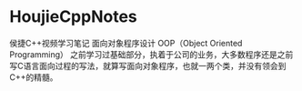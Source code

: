 # HoujieCppNotes
侯捷C++视频学习笔记
面向对象程序设计
OOP（Object Oriented Programming）
之前学习过基础部分，执着于公司的业务，大多数程序还是之前写C语言面向过程的写法，就算写面向对象程序，也就一两个类，并没有领会到C++的精髓。
